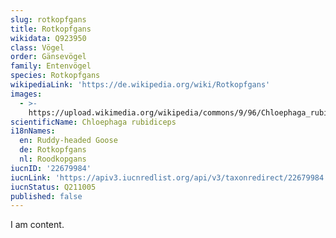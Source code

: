 ```yaml
---
slug: rotkopfgans
title: Rotkopfgans
wikidata: Q923950
class: Vögel
order: Gänsevögel
family: Entenvögel
species: Rotkopfgans
wikipediaLink: 'https://de.wikipedia.org/wiki/Rotkopfgans'
images:
  - >-
    https://upload.wikimedia.org/wikipedia/commons/9/96/Chloephaga_rubidiceps1.jpg
scientificName: Chloephaga rubidiceps
i18nNames:
  en: Ruddy-headed Goose
  de: Rotkopfgans
  nl: Roodkopgans
iucnID: '22679984'
iucnLink: 'https://apiv3.iucnredlist.org/api/v3/taxonredirect/22679984'
iucnStatus: Q211005
published: false
---
```


I am content.

